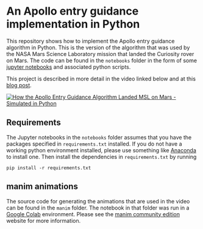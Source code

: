 # An Apollo entry guidance implementation in Python

This repository shows how to implement the Apollo entry guidance algorithm in Python. This is the version of the algorithm that was used by the NASA Mars Science Laboratory mission that landed the Curiosity rover on Mars. The code can be found in the `notebooks` folder in the form of some [jupyter notebooks](https://jupyter.org/) and associated python scripts.

This project is described in more detail in the video linked below and at this [blog post](https://www.thomasantony.com/2021/msl-apollo-guidance/).

[![How the Apollo Entry Guidance Algorithm Landed MSL on Mars - Simulated in Python](http://img.youtube.com/vi/3hf2--gw4Xk/0.jpg)](https://www.youtube.com/watch?v=3hf2--gw4Xk)

## Requirements

The Jupyter notebooks in the `notebooks` folder assumes that you have the packages specified in `requirements.txt` installed. If you do not have a working python environment installed, please use something like [Anaconda](https://www.anaconda.com/products/individual) to install one. Then install the dependencies in `requirements.txt` by running

```
pip install -r requirements.txt
```

## manim animations

The source code for generating the animations that are used in the video can be found in the `manim` folder. The notebook in that folder was run in a [Google Colab](https://colab.research.google.com) environment. Please see the [manim community edition](https://www.manim.community/) website for more information.
